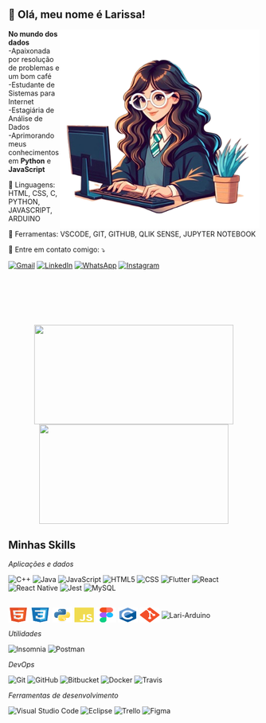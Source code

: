 <h2 align="left"> 💜 Olá, meu nome é Larissa! </h2>

<img src="logo.png" alt="ilustração, feita por IA, de uma menina mexendo em um computador" min-width="400px" max-width="400px" width="400px" align="right">


<p align="left"> 
  <strong>No mundo dos dados</strong> <br>
  -Apaixonada por resolução de problemas e um bom café <br>
  -Estudante de Sistemas para Internet <br>
  -Estagiária de Análise de Dados <br>
  -Aprimorando meus conhecimentos em <strong>Python</strong> e <strong>JavaScript</strong>
</p>

<p align="left">
  🦄 Linguagens: HTML, CSS, C, PYTHON, JAVASCRIPT, ARDUINO
</p>

<p align="left">
  💼 Ferramentas: VSCODE, GIT, GITHUB, QLIK SENSE, JUPYTER NOTEBOOK
</p>

<p align="left">
  💌 Entre em contato comigo: ⤵️
</p>

<p align="left">
  <a href="mailto:vpinheiro.larissa@gmail.com" title="Gmail">
  <img src="https://img.shields.io/badge/-Gmail-FF0000?style=flat-square&labelColor=FF0000&logo=gmail&logoColor=white&link=LINK-DO-SEU-GMAIL" alt="Gmail"/></a>
  <a href="https://www.linkedin.com/in/larissa-pinheiro-dev/" title="LinkedIn">
  <img src="https://img.shields.io/badge/-Linkedin-0e76a8?style=flat-square&logo=Linkedin&logoColor=white&link=LINK-DO-SEU-LINKEDIN" alt="LinkedIn"/></a>
  <a href="https://wa.me/61996378644" title="WhatsApp">
  <img src="https://img.shields.io/badge/-WhatsApp-25d366?style=flat-square&labelColor=25d366&logo=whatsapp&logoColor=white&link=API-DO-SEU-WHATSAPP" alt="WhatsApp"/></a>
  <a href="https://www.instagram.com/_larisvp/" title="Instagram">
  <img src="https://img.shields.io/badge/-Instagram-DF0174?style=flat-square&labelColor=DF0174&logo=instagram&logoColor=white&link=LINK-DO-SEU-INSTAGRAM" alt="Instagram"/></a>
</p>

<br> <br> <br> <br> 

##
<div align=center>
  <a href="https://github.com/LariGranger/github-readme-stats">
  <img height=200 width=400 align="center" src="https://github-readme-stats.vercel.app/api?username=LariGranger&show_icons=true&theme=radical" />
</a>
<a href="https://github.com/LariGranger/convoychat">
  <img height=200 width=380 align="center" src="https://github-readme-stats.vercel.app/api/top-langs?username=LariGranger&show_icons=true&theme=radical&layout=compact&langs_count=8&card_width=320" />
</a>
</div>

## Minhas Skills

*Aplicações e dados*

![C++](https://img.shields.io/badge/-C++-333333?style=flat&logo=C%2B%2B&logoColor=00599C)
![Java](https://img.shields.io/badge/-Java-333333?style=flat&logo=Java&logoColor=007396)
![JavaScript](https://img.shields.io/badge/-JavaScript-333333?style=flat&logo=javascript)
![HTML5](https://img.shields.io/badge/-HTML5-333333?style=flat&logo=HTML5)
![CSS](https://img.shields.io/badge/-CSS-333333?style=flat&logo=CSS3&logoColor=1572B6)
![Flutter](https://img.shields.io/badge/-Flutter-333333?style=flat&logo=Flutter)
![React](https://img.shields.io/badge/-React-333333?style=flat&logo=react)
![React Native](https://img.shields.io/badge/-React%20Native-333333?style=flat&logo=react)
![Jest](https://img.shields.io/badge/-Jest-333333?style=flat&logo=jest)
![MySQL](https://img.shields.io/badge/-MySQL-333333?style=flat&logo=mysql)

<div style="display: inline_block"><br>
  <img align="center" alt="Rafa-HTML" height="30" width="40" src="https://raw.githubusercontent.com/devicons/devicon/master/icons/html5/html5-original.svg">
  <img align="center" alt="Rafa-CSS" height="30" width="40" src="https://raw.githubusercontent.com/devicons/devicon/master/icons/css3/css3-original.svg">
  <img align="center" alt="Rafa-Python" height="30" width="40" src="https://raw.githubusercontent.com/devicons/devicon/master/icons/python/python-original.svg">
  <img align="center" alt="Lari-Js" height="30" width="40" src="https://raw.githubusercontent.com/devicons/devicon/master/icons/javascript/javascript-plain.svg">
  <img align="center" alt="Lari-Figma" height="30" width="40" src="https://raw.githubusercontent.com/devicons/devicon/1119b9f84c0290e0f0b38982099a2bd027a48bf1/icons/figma/figma-original.svg">
  <img align="center" alt="Lari-C" height="30" width="40" src="https://raw.githubusercontent.com/devicons/devicon/1119b9f84c0290e0f0b38982099a2bd027a48bf1/icons/c/c-original.svg">
  <img align="center" alt="Lari-Git" height="30" width="40" src="https://raw.githubusercontent.com/devicons/devicon/master/icons/git/git-original.svg">
  <img align="center" alt="Lari-Arduino" height="30" width="40" src="https://github.com/LariGranger/LariGranger/assets/116392603/2afb7b34-d22e-4ca8-9c39-420964e751cd">
</div>

*Utilidades*

![Insomnia](https://img.shields.io/badge/-Insomnia-333333?style=flat&logo=insomnia)
![Postman](https://img.shields.io/badge/-Postman-333333?style=flat&logo=postman)

*DevOps*

![Git](https://img.shields.io/badge/-Git-333333?style=flat&logo=git)
![GitHub](https://img.shields.io/badge/-GitHub-333333?style=flat&logo=github)
![Bitbucket](https://img.shields.io/badge/-Bitbucket-333333?style=flat&logo=bitbucket)
![Docker](https://img.shields.io/badge/-Docker-333333?style=flat&logo=docker)
![Travis](https://img.shields.io/badge/-Travis-333333?style=flat&logo=travis)

*Ferramentas de desenvolvimento*

![Visual Studio Code](https://img.shields.io/badge/-Visual%20Studio%20Code-333333?style=flat&logo=visual-studio-code&logoColor=007ACC)
![Eclipse](https://img.shields.io/badge/-Eclipse-333333?style=flat&logo=eclipse-ide&logoColor=2C2255)
![Trello](https://img.shields.io/badge/-Trello-333333?style=flat&logo=trello&logoColor=007ACC)
![Figma](https://img.shields.io/badge/-Figma-333333?style=flat&logo=figma&logoColor=007ACC)


<!--
https://github.com/devicons/devicon/tree/master/icons
https://github.com/anuraghazra/github-readme-stats
-->

<!--
![Snake animation](https://github.com/LariGranger/LariGranger/blob/output/github-contribution-grid-snake.svg)
-->


